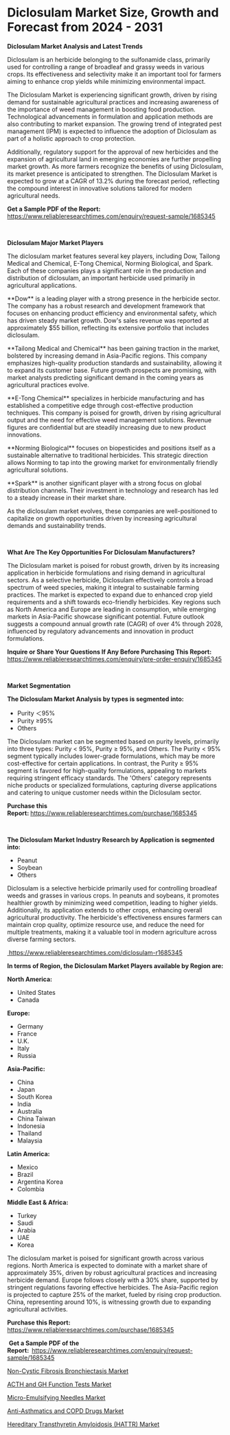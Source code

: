 <p><h1>Diclosulam Market Size, Growth and Forecast from 2024 - 2031</h1></p><p><strong>Diclosulam Market Analysis and Latest Trends</strong></p>
<p><p>Diclosulam is an herbicide belonging to the sulfonamide class, primarily used for controlling a range of broadleaf and grassy weeds in various crops. Its effectiveness and selectivity make it an important tool for farmers aiming to enhance crop yields while minimizing environmental impact. </p><p>The Diclosulam Market is experiencing significant growth, driven by rising demand for sustainable agricultural practices and increasing awareness of the importance of weed management in boosting food production. Technological advancements in formulation and application methods are also contributing to market expansion. The growing trend of integrated pest management (IPM) is expected to influence the adoption of Diclosulam as part of a holistic approach to crop protection. </p><p>Additionally, regulatory support for the approval of new herbicides and the expansion of agricultural land in emerging economies are further propelling market growth. As more farmers recognize the benefits of using Diclosulam, its market presence is anticipated to strengthen. The Diclosulam Market is expected to grow at a CAGR of 13.2% during the forecast period, reflecting the compound interest in innovative solutions tailored for modern agricultural needs.</p></p>
<p><strong>Get a Sample PDF of the Report:&nbsp;</strong> <a href="https://www.reliableresearchtimes.com/enquiry/request-sample/1685345?utm_campaign=1565&utm_medium=2&utm_source=Github&utm_content=ia&utm_term=16102024&utm_id=diclosulam">https://www.reliableresearchtimes.com/enquiry/request-sample/1685345</a></p>
<p>&nbsp;</p>
<p><strong>Diclosulam Major Market Players</strong></p>
<p><p>The diclosulam market features several key players, including Dow, Tailong Medical and Chemical, E-Tong Chemical, Norming Biological, and Spark. Each of these companies plays a significant role in the production and distribution of diclosulam, an important herbicide used primarily in agricultural applications.</p><p>**Dow** is a leading player with a strong presence in the herbicide sector. The company has a robust research and development framework that focuses on enhancing product efficiency and environmental safety, which has driven steady market growth. Dow's sales revenue was reported at approximately $55 billion, reflecting its extensive portfolio that includes diclosulam.</p><p>**Tailong Medical and Chemical** has been gaining traction in the market, bolstered by increasing demand in Asia-Pacific regions. This company emphasizes high-quality production standards and sustainability, allowing it to expand its customer base. Future growth prospects are promising, with market analysts predicting significant demand in the coming years as agricultural practices evolve.</p><p>**E-Tong Chemical** specializes in herbicide manufacturing and has established a competitive edge through cost-effective production techniques. This company is poised for growth, driven by rising agricultural output and the need for effective weed management solutions. Revenue figures are confidential but are steadily increasing due to new product innovations.</p><p>**Norming Biological** focuses on biopesticides and positions itself as a sustainable alternative to traditional herbicides. This strategic direction allows Norming to tap into the growing market for environmentally friendly agricultural solutions.</p><p>**Spark** is another significant player with a strong focus on global distribution channels. Their investment in technology and research has led to a steady increase in their market share. </p><p>As the diclosulam market evolves, these companies are well-positioned to capitalize on growth opportunities driven by increasing agricultural demands and sustainability trends.</p></p>
<p>&nbsp;</p>
<p><strong>What Are The Key Opportunities For Diclosulam Manufacturers?</strong></p>
<p><p>The Diclosulam market is poised for robust growth, driven by its increasing application in herbicide formulations and rising demand in agricultural sectors. As a selective herbicide, Diclosulam effectively controls a broad spectrum of weed species, making it integral to sustainable farming practices. The market is expected to expand due to enhanced crop yield requirements and a shift towards eco-friendly herbicides. Key regions such as North America and Europe are leading in consumption, while emerging markets in Asia-Pacific showcase significant potential. Future outlook suggests a compound annual growth rate (CAGR) of over 4% through 2028, influenced by regulatory advancements and innovation in product formulations.</p></p>
<p><strong>Inquire or Share Your Questions If Any Before Purchasing This Report:</strong> <a href="https://www.reliableresearchtimes.com/enquiry/pre-order-enquiry/1685345?utm_campaign=1565&utm_medium=2&utm_source=Github&utm_content=ia&utm_term=16102024&utm_id=diclosulam">https://www.reliableresearchtimes.com/enquiry/pre-order-enquiry/1685345</a></p>
<p>&nbsp;</p>
<p><strong>Market Segmentation</strong></p>
<p><strong>The Diclosulam Market Analysis by types is segmented into:</strong></p>
<p><ul><li>Purity ＜95%</li><li>Purity ≥95%</li><li>Others</li></ul></p>
<p><p>The Diclosulam market can be segmented based on purity levels, primarily into three types: Purity < 95%, Purity ≥ 95%, and Others. The Purity < 95% segment typically includes lower-grade formulations, which may be more cost-effective for certain applications. In contrast, the Purity ≥ 95% segment is favored for high-quality formulations, appealing to markets requiring stringent efficacy standards. The 'Others' category represents niche products or specialized formulations, capturing diverse applications and catering to unique customer needs within the Diclosulam sector.</p></p>
<p><strong>Purchase this Report:&nbsp;</strong><a href="https://www.reliableresearchtimes.com/purchase/1685345?utm_campaign=1565&utm_medium=2&utm_source=Github&utm_content=ia&utm_term=16102024&utm_id=diclosulam">https://www.reliableresearchtimes.com/purchase/1685345</a></p>
<p>&nbsp;</p>
<p><strong>The Diclosulam Market Industry Research by Application is segmented into:</strong></p>
<p><ul><li>Peanut</li><li>Soybean</li><li>Others</li></ul></p>
<p><p>Diclosulam is a selective herbicide primarily used for controlling broadleaf weeds and grasses in various crops. In peanuts and soybeans, it promotes healthier growth by minimizing weed competition, leading to higher yields. Additionally, its application extends to other crops, enhancing overall agricultural productivity. The herbicide's effectiveness ensures farmers can maintain crop quality, optimize resource use, and reduce the need for multiple treatments, making it a valuable tool in modern agriculture across diverse farming sectors.</p></p>
<p><a href="https://www.reliableresearchtimes.com/diclosulam-r1685345?utm_campaign=1565&utm_medium=2&utm_source=Github&utm_content=ia&utm_term=16102024&utm_id=diclosulam">&nbsp;https://www.reliableresearchtimes.com/diclosulam-r1685345</a></p>
<p><strong>In terms of Region, the Diclosulam Market Players available by Region are:</strong></p>
<p>
    <p> <strong> North America: </strong>
        <ul>
            <li>United States</li>
            <li>Canada</li>
        </ul>
        </p> 
    <p> <strong> Europe: </strong>
        <ul>
            <li>Germany</li>
            <li>France</li>
            <li>U.K.</li>
            <li>Italy</li>
            <li>Russia</li>
        </ul>
        </p> 
    <p> <strong> Asia-Pacific: </strong>
        <ul>
            <li>China</li>
            <li>Japan</li>
            <li>South Korea</li>
            <li>India</li>
            <li>Australia</li>
            <li>China Taiwan</li>
            <li>Indonesia</li>
            <li>Thailand</li>
            <li>Malaysia</li>
        </ul>
        </p> 
    <p> <strong> Latin America: </strong>
        <ul>
            <li>Mexico</li>
            <li>Brazil</li>
            <li>Argentina Korea</li>
            <li>Colombia</li>
        </ul>
        </p> 
    <p> <strong> Middle East & Africa: </strong>
        <ul>
            <li>Turkey</li>
            <li>Saudi</li>
            <li>Arabia</li>
            <li>UAE</li>
            <li>Korea</li>
        </ul>
    </p>
    </p>
<p><p>The diclosulam market is poised for significant growth across various regions. North America is expected to dominate with a market share of approximately 35%, driven by robust agricultural practices and increasing herbicide demand. Europe follows closely with a 30% share, supported by stringent regulations favoring effective herbicides. The Asia-Pacific region is projected to capture 25% of the market, fueled by rising crop production. China, representing around 10%, is witnessing growth due to expanding agricultural activities.</p></p>
<p><strong>Purchase this Report: </strong><a href="https://www.reliableresearchtimes.com/purchase/1685345?utm_campaign=1565&utm_medium=2&utm_source=Github&utm_content=ia&utm_term=16102024&utm_id=diclosulam">https://www.reliableresearchtimes.com/purchase/1685345</a></p>
<p>&nbsp;<strong>Get a Sample PDF of the Report:&nbsp;&nbsp;</strong><a href="https://www.reliableresearchtimes.com/enquiry/request-sample/1685345?utm_campaign=1565&utm_medium=2&utm_source=Github&utm_content=ia&utm_term=16102024&utm_id=diclosulam">https://www.reliableresearchtimes.com/enquiry/request-sample/1685345</a></p>
<p><strong></strong></p>
<p><p><a href="https://www.linkedin.com/pulse/emerging-technologies-reshaping-non-cystic-fibrosis-bronchiectasis-netsc?trk=public_post_embed_feed-article-content&utm_campaign=1565&utm_medium=2&utm_source=Github&utm_content=ia&utm_term=16102024&utm_id=diclosulam">Non-Cystic Fibrosis Bronchiectasis Market</a></p><p><a href="https://www.linkedin.com/pulse/acth-gh-function-tests-market-evolution-key-trends-regional-hi9gc?trk=public_post_embed_feed-article-content&utm_campaign=1565&utm_medium=2&utm_source=Github&utm_content=ia&utm_term=16102024&utm_id=diclosulam">ACTH and GH Function Tests Market</a></p><p><a href="https://www.linkedin.com/pulse/micro-emulsifying-needles-market-research-report-exploring-size-tm0ae?trk=public_post_embed_feed-article-content&utm_campaign=1565&utm_medium=2&utm_source=Github&utm_content=ia&utm_term=16102024&utm_id=diclosulam">Micro-Emulsifying Needles Market</a></p><p><a href="https://www.linkedin.com/pulse/anti-asthmatics-copd-drugs-market-global-regional-analysis-elrjc?trk=public_post_embed_feed-article-content&utm_campaign=1565&utm_medium=2&utm_source=Github&utm_content=ia&utm_term=16102024&utm_id=diclosulam">Anti-Asthmatics and COPD Drugs Market</a></p><p><a href="https://www.linkedin.com/pulse/comprehensive-hereditary-transthyretin-amyloidosis-hattr-sh5ye?trk=public_post_embed_feed-article-content&utm_campaign=1565&utm_medium=2&utm_source=Github&utm_content=ia&utm_term=16102024&utm_id=diclosulam">Hereditary Transthyretin Amyloidosis (HATTR) Market</a></p></p>